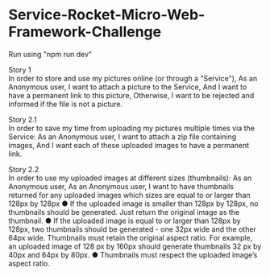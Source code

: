 # Service-Rocket-Micro-Web-Framework-Challenge

Run using "npm run dev"

Story 1 <br>
In order to store and use my pictures online (or through a "Service"),
As an Anonymous user,
I want to attach a picture to the Service,
And I want to have a permanent link to this picture,
Otherwise, I want to be rejected and informed if the file is not a picture.


Story 2.1 <br>
In order to save my time from uploading my pictures multiple times via the Service:
As an Anonymous user,
I want to attach a zip file containing images,
And I want each of these uploaded images to have a permanent link.

Story 2.2 <br>
In order to use my uploaded images at different sizes (thumbnails):
As an Anonymous user,
As an Anonymous user, I want to have thumbnails returned for any uploaded images which sizes are
equal to or larger than 128px by 128px
● If the uploaded image is smaller than 128px by 128px, no thumbnails should be generated.
Just return the original image as the thumbnail.
● If the uploaded image is equal to or larger than 128px by 128px, two thumbnails should be
generated - one 32px wide and the other 64px wide. Thumbnails must retain the original
aspect ratio. For example, an uploaded image of 128 px by 160px should generate
thumbnails 32 px by 40px and 64px by 80px.
● Thumbnails must respect the uploaded image’s aspect ratio.

